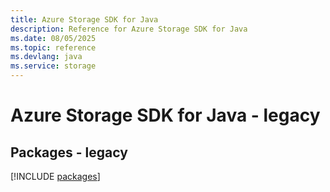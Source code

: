 ```yaml
---
title: Azure Storage SDK for Java
description: Reference for Azure Storage SDK for Java
ms.date: 08/05/2025
ms.topic: reference
ms.devlang: java
ms.service: storage
---
```

# Azure Storage SDK for Java - legacy
## Packages - legacy
[!INCLUDE [packages](storage-index.md)]